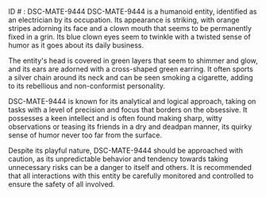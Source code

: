 ID # : DSC-MATE-9444
DSC-MATE-9444 is a humanoid entity, identified as an electrician by its occupation. Its appearance is striking, with orange stripes adorning its face and a clown mouth that seems to be permanently fixed in a grin. Its blue clown eyes seem to twinkle with a twisted sense of humor as it goes about its daily business. 

The entity's head is covered in green layers that seem to shimmer and glow, and its ears are adorned with a cross-shaped green earring. It often sports a silver chain around its neck and can be seen smoking a cigarette, adding to its rebellious and non-conformist personality.

DSC-MATE-9444 is known for its analytical and logical approach, taking on tasks with a level of precision and focus that borders on the obsessive. It possesses a keen intellect and is often found making sharp, witty observations or teasing its friends in a dry and deadpan manner, its quirky sense of humor never too far from the surface.

Despite its playful nature, DSC-MATE-9444 should be approached with caution, as its unpredictable behavior and tendency towards taking unnecessary risks can be a danger to itself and others. It is recommended that all interactions with this entity be carefully monitored and controlled to ensure the safety of all involved.